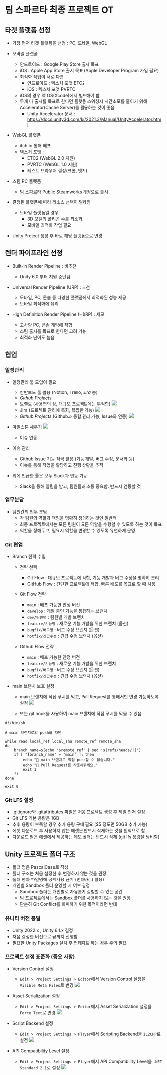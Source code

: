 # 팀 스파르타 최종 프로젝트 OT

## 타겟 플랫폼 선정

- 가장 먼저 타겟 플랫폼을 선정 : PC, 모바일, WebGL
- 모바일 플랫폼
  - 안드로이드 : Google Play Store 출시 목표
  - iOS : Apple App Store 출시 목표 (Apple Developer Program 가입 필요)
  - 최적화 작업이 서로 다름
    - 안드로이드 : 텍스처 포맷 ETC2
    - iOS : 텍스처 포맷 PVRTC
  - iOS의 경우 맥 OS(Xcode)에서 빌드해야 함
  - 두개 다 출시를 목표로 한다면 플랫폼 스위칭시 시간소모를 줄이기 위해 Accelerator(Cache Server)를 활용하는 것이 좋음
    - Unity Accelerator 문서 : https://docs.unity3d.com/kr/2021.3/Manual/UnityAccelerator.html
    
- WebGL 플랫폼
  - itch.io 통해 배포
  - 텍스처 포맷 : 
    - ETC2 (WebGL 2.0 지원)
    - PVRTC (WebGL 1.0 지원)
    - 테스트 브라우저 결정(크롬, 엣지)

- 스팀,PC 플랫폼
  - 팀 스파르타 Public Steamworks 계정으로 출시

- 결정된 플랫폼에 따라 리소스 선택이 달라짐
    - 모바일 플랫폼일 경우
      - 3D 모델의 폴리곤 수를 최소화
      - 모바일 최적화 작업 필요

- Unity Project 생성 후 바로 해당 플랫폼으로 변경

## 렌더 파이프라인 선정

- Built-in Render Pipeline : 비추천
  - Unity 6.0 부터 지원 중단됨
  
- Universal Render Pipeline (URP) : 추천
  - 모바일, PC, 콘솔 등 다양한 플랫폼에서 최적화된 성능 제공
  - 모바일 최적화에 유리
  
- High Definition Render Pipeline (HDRP) : 세모
  - 고사양 PC, 콘솔 게임에 적합
  - 스팀 출시를 목표로 한다면 고려 가능
  - 최적화 난이도 높음

## 협업

### 일정관리

- 일정관리 툴 도입이 필요
  - 칸반보드 툴 활용 (Notion, Trello, *Jira* 등)
  - *Github Projects*
  - 트렐로 (사용편의 상, 대규모 프로젝트에는 부적합)
  ![](images/2025-06-19-16-49-19.png)
  - Jira (프로젝트 관리에 특화, 복잡한 기능)
  ![](images/2025-06-19-16-51-41.png)
  - *Github Projects* (Github과 통합 관리 가능, Issue와 연동)
  ![](images/2025-06-19-16-53-05.png)

- 마일스톤 세우기
  ![](images/2025-06-19-16-54-28.png)
  - 이슈 연동
  
- 이슈 관리
  - Github Issue 기능 적극 활용 (기능 개발, 버그 수정, 문서화 등)
  - 이슈를 통해 작업을 할당하고 진행 상황을 추적

- 위에 언급한 툴은 모두 Slack과 연동 가능
  - Slack을 통해 알림을 받고, 팀원들과 소통 중요함. 반드시 연동할 것

### 업무분담

- 팀원간의 업무 분담
  - 각 팀원의 역할과 책임을 명확히 정의하는 것인 일반적
  - 최종 프로젝트에서는 모든 팀원이 모든 역할을 수행할 수 있도록 하는 것이 목표
  - 역할을 정해두고, 필요시 역할을 변경할 수 있도록 유연하게 운영

### Git 협업

- Branch 전략 수립
  
  - 전략 선택 
    - Git Flow : 대규모 프로젝트에 적합, 기능 개발과 버그 수정을 명확히 분리
    - GitHub Flow : 간단한 프로젝트에 적합, 빠른 배포를 목표로 할 때 사용

  - Git Flow 전략
    - `main` : 배포 가능한 안정 버전
    - `develop` : 개발 중인 기능을 통합하는 브랜치
    - `dev/팀원명` : 팀원별 개발 브랜치
    - `feature/기능명` : 새로운 기능 개발을 위한 브랜치 (옵션)
    - `bugfix/버그명` : 버그 수정 브랜치 (옵션)
    - `hotfix/긴급수정` : 긴급 수정 브랜치 (옵션)

  - Github Flow 전략
    - `main` : 배포 가능한 안정 버전
    - `feature/기능명` : 새로운 기능 개발을 위한 브랜치
    - `bugfix/버그명` : 버그 수정 브랜치 (옵션)
    - `hotfix/긴급수정` : 긴급 수정 브랜치 (옵션)

- main 브랜치 보호 설정
  - main 브랜치에 직접 푸시를 막고, Pull Request를 통해서만 변경 가능하도록 설정
  ![](images/2025-06-19-17-09-52.png)

  - 또는 git hook을 사용하여 main 브랜치에 직접 푸시를 막을 수 있음
```shell
#!/bin/sh

# main 브랜치로의 push를 차단

while read local_ref local_sha remote_ref remote_sha
do
    branch_name=$(echo "$remote_ref" | sed 's|refs/heads/||')
    if [ "$branch_name" = "main" ]; then
        echo "🚫 main 브랜치로 직접 push할 수 없습니다."
        echo "🔁 Pull Request를 사용해주세요."
        exit 1
    fi
done

exit 0
```

### Git LFS 설정

- .gitignore와 .gitattributes 파일은 처음 프로젝트 생성 후 제일 먼저 설정
- Git LFS 기본 용량은 1GB
- 추후 용량이 부족할 경우 추가 용량 구매 필요 ($5 정도면 50GB 추가 가능)
- 에셋 다운로드 후 사용하지 않는 에셋은 반드시 삭제하는 것을 원칙으로 함
- 다운로드 받은 에셋에서 제공하는 데모 폴더는 반드시 삭제 (git lfs 용량을 낭비함)

## Unity 프로젝트 폴더 구조

- 폴더 명은 PascalCase로 작성
- 폴더 구조는 처음 설정한 후 변경하지 않는 것을 권장
- 폴더 명과 파일명에 공백사용 금지 (언더바(_) 활용)
- 개인별 Sandbox 폴더 운영할 지 여부 결정
  - Sandbox 폴더는 개인별로 자유롭게 실험할 수 있는 공간
  - 팀 프로젝트에서는 Sandbox 폴더를 사용하지 않는 것을 권장
  - 단순히 Git Conflict를 회피하기 위한 목적이라면 반대

### 유니티 버전 통일
- Unity 2022.x , Unity 6.1.x 결정
- 처음 결정한 버전으로 끝까지 진행함
- 필요한 Unity Packages 설치 후 업데이트 하는 경우 주의 필요

### 프로젝트 설정 표준화 (중요 사항)
- Version Control 설정
  - `Edit > Project Settings > Editor`에서 Version Control 설정을 `Visible Meta Files`로 변경
  ![](images/2025-06-19-17-40-02.png)

- Asset Serialization 설정
  - `Edit > Project Settings > Editor`에서 Asset Serialization 설정을 `Force Text`로 변경
  ![](images/2025-06-19-17-40-28.png)

- Script Backend 설정
  - `Edit > Project Settings > Player`에서 Scripting Backend을 `IL2CPP`로 설정
  ![](images/2025-06-19-17-42-57.png)

- API Compatibility Level 설정
  - `Edit > Project Settings > Player`에서 API Compatibility Level을 `.NET Standard 2.1`로 설정
  ![](images/2025-06-19-17-43-28.png)